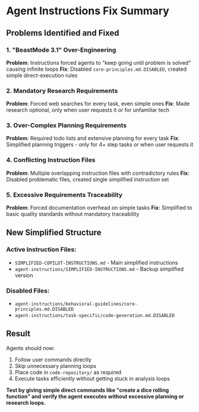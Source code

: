 # Agent Instructions Fix Summary

## Problems Identified and Fixed

### 1. "BeastMode 3.1" Over-Engineering
**Problem**: Instructions forced agents to "keep going until problem is solved" causing infinite loops
**Fix**: Disabled `core-principles.md.DISABLED`, created simple direct-execution rules

### 2. Mandatory Research Requirements
**Problem**: Forced web searches for every task, even simple ones
**Fix**: Made research optional, only when user requests it or for unfamiliar tech

### 3. Over-Complex Planning Requirements
**Problem**: Required todo lists and extensive planning for every task
**Fix**: Simplified planning triggers - only for 4+ step tasks or when user requests it

### 4. Conflicting Instruction Files
**Problem**: Multiple overlapping instruction files with contradictory rules
**Fix**: Disabled problematic files, created single simplified instruction set

### 5. Excessive Requirements Traceability
**Problem**: Forced documentation overhead on simple tasks
**Fix**: Simplified to basic quality standards without mandatory traceability

## New Simplified Structure

### Active Instruction Files:
- `SIMPLIFIED-COPILOT-INSTRUCTIONS.md` - Main simplified instructions
- `agent-instructions/SIMPLIFIED-INSTRUCTIONS.md` - Backup simplified version

### Disabled Files:
- `agent-instructions/behavioral-guidelines/core-principles.md.DISABLED`
- `agent-instructions/task-specific/code-generation.md.DISABLED`

## Result
Agents should now:
1. Follow user commands directly
2. Skip unnecessary planning loops
3. Place code in `code-repository/` as required
4. Execute tasks efficiently without getting stuck in analysis loops

**Test by giving simple direct commands like "create a dice rolling function" and verify the agent executes without excessive planning or research loops.**